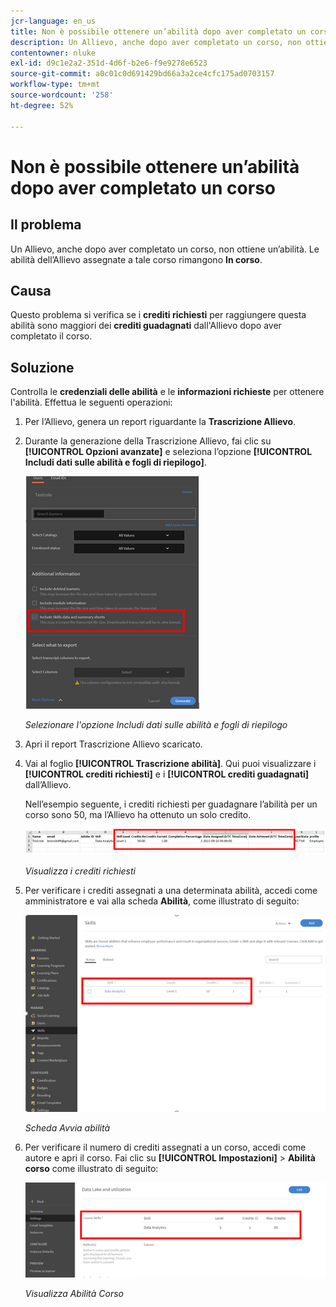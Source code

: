 ```yaml
---
jcr-language: en_us
title: Non è possibile ottenere un’abilità dopo aver completato un corso
description: Un Allievo, anche dopo aver completato un corso, non ottiene un’abilità. Le abilità dell’Allievo assegnate a tale corso rimangono sullo stato In corso.
contentowner: nluke
exl-id: d9c1e2a2-351d-4d6f-b2e6-f9e9278e6523
source-git-commit: a0c01c0d691429bd66a3a2ce4cfc175ad0703157
workflow-type: tm+mt
source-wordcount: '258'
ht-degree: 52%

---
```


# Non è possibile ottenere un’abilità dopo aver completato un corso

## Il problema

Un Allievo, anche dopo aver completato un corso, non ottiene un’abilità. Le abilità dell’Allievo assegnate a tale corso rimangono **In corso**.

## Causa

Questo problema si verifica se i **crediti richiesti** per raggiungere questa abilità sono maggiori dei **crediti guadagnati** dall&#39;Allievo dopo aver completato il corso.

## Soluzione

Controlla le **credenziali delle abilità** e le **informazioni richieste** per ottenere l&#39;abilità. Effettua le seguenti operazioni:

1. Per l’Allievo, genera un report riguardante la **Trascrizione Allievo**.
1. Durante la generazione della Trascrizione Allievo, fai clic su **[!UICONTROL Opzioni avanzate]** e seleziona l’opzione **[!UICONTROL Includi dati sulle abilità e fogli di riepilogo]**.

   ![](assets/advanced-options.png)

   *Selezionare l&#39;opzione Includi dati sulle abilità e fogli di riepilogo*

1. Apri il report Trascrizione Allievo scaricato.
1. Vai al foglio **[!UICONTROL Trascrizione abilità]**. Qui puoi visualizzare i **[!UICONTROL crediti richiesti]** e i **[!UICONTROL crediti guadagnati]** dall’Allievo.

   Nell’esempio seguente, i crediti richiesti per guadagnare l’abilità per un corso sono 50, ma l’Allievo ha ottenuto un solo credito.

   ![](assets/skill-transcript.png)

   *Visualizza i crediti richiesti*

1. Per verificare i crediti assegnati a una determinata abilità, accedi come amministratore e vai alla scheda **Abilità**, come illustrato di seguito:

   ![](assets/skill.png)

   *Scheda Avvia abilità*

1. Per verificare il numero di crediti assegnati a un corso, accedi come autore e apri il corso. Fai clic su **[!UICONTROL Impostazioni]** > **Abilità corso** come illustrato di seguito:

   ![](assets/course-skills.png)

   *Visualizza Abilità Corso*
